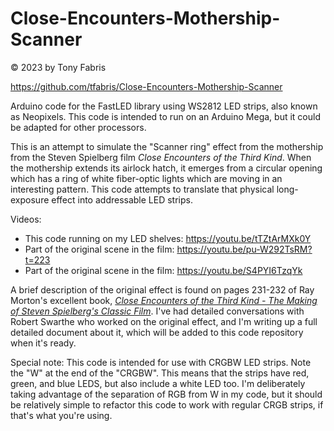 Close-Encounters-Mothership-Scanner
==============================================================================
&copy; 2023 by Tony Fabris

https://github.com/tfabris/Close-Encounters-Mothership-Scanner

Arduino code for the FastLED library using WS2812 LED strips, also known as
Neopixels. This code is intended to run on an Arduino Mega, but it could be
adapted for other processors.

This is an attempt to simulate the "Scanner ring" effect from the mothership
from the Steven Spielberg film *Close Encounters of the Third Kind*. When
the mothership extends its airlock hatch, it emerges from a circular opening
which has a ring of white fiber-optic lights which are moving in an
interesting pattern. This code attempts to translate that physical
long-exposure effect into addressable LED strips.

Videos:
- This code running on my LED shelves: https://youtu.be/tTZtArMXk0Y
- Part of the original scene in the film: https://youtu.be/pu-W292TsRM?t=223
- Part of the original scene in the film: https://youtu.be/S4PYI6TzqYk

A brief description of the original effect is found on pages 231-232 of Ray
Morton's excellent book, *[Close Encounters of the Third Kind - The Making of
Steven Spielberg's Classic Film](https://www.amazon.com/dp/1557837104)*. I've
had detailed conversations with Robert Swarthe who worked on the original
effect, and I'm writing up a full detailed document about it, which will be
added to this code repository when it's ready.

Special note: This code is intended for use with CRGBW LED strips. Note the "W"
at the end of the "CRGBW". This means that the strips have red, green, and blue
LEDS, but also include a white LED too. I'm deliberately taking advantage of
the separation of RGB from W in my code, but it should be relatively simple to
refactor this code to work with regular CRGB strips, if that's what you're
using.